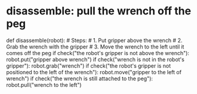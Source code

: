 # disassemble: pull the wrench off the peg
def disassemble(robot):
    # Steps:
    #  1. Put gripper above the wrench
    #  2. Grab the wrench with the gripper
    #  3. Move the wrench to the left until it comes off the peg
    if check("the robot's gripper is not above the wrench"):
        robot.put("gripper above wrench")
    if check("wrench is not in the robot's gripper"):
        robot.grab("wrench")
    if check("the robot's gripper is not positioned to the left of the wrench"):
        robot.move("gripper to the left of wrench")
    if check("the wrench is still attached to the peg"):
        robot.pull("wrench to the left")